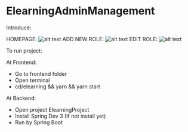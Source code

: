 # ElearningAdminManagement

Introduce:

HOMEPAGE:
![alt text](https://scontent.fsgn5-7.fna.fbcdn.net/v/t1.15752-9/130539625_2868829026775905_8840238648187564364_n.png?_nc_cat=104&ccb=2&_nc_sid=ae9488&_nc_ohc=d3Td3i_1qSAAX967S7E&_nc_ht=scontent.fsgn5-7.fna&oh=df7f75bfaeac42296cba9a9c02765c6c&oe=5FF7357A)
ADD NEW ROLE:
![alt text](https://scontent.fdad3-3.fna.fbcdn.net/v/t1.15752-9/130114751_864577007627139_5714358623358722809_n.png?_nc_cat=111&ccb=2&_nc_sid=ae9488&_nc_ohc=aNE0NmJZNJMAX-5mboZ&_nc_ht=scontent.fdad3-3.fna&oh=2877b2f368c00685c0d6a7018a4beec1&oe=5FF7AB5D)
EDIT ROLE:
![alt text](https://scontent.fsgn5-4.fna.fbcdn.net/v/t1.15752-9/130234048_414712076349408_2119599344357321131_n.png?_nc_cat=102&ccb=2&_nc_sid=ae9488&_nc_ohc=C7Gi7TFYgMQAX-P-85Q&_nc_ht=scontent.fsgn5-4.fna&oh=d52aeb6fd7be136eaeec2aec68408006&oe=5FF752F9)

To run project:

At Frontend:
+ Go to frontend folder
+ Open terminal
+ cd/elearning && yarn && yarn start

At Backend:
+ Open project ElearningProject
+ Install Spring Dev 3 (If not install yet)
+ Run by Spring Boot
